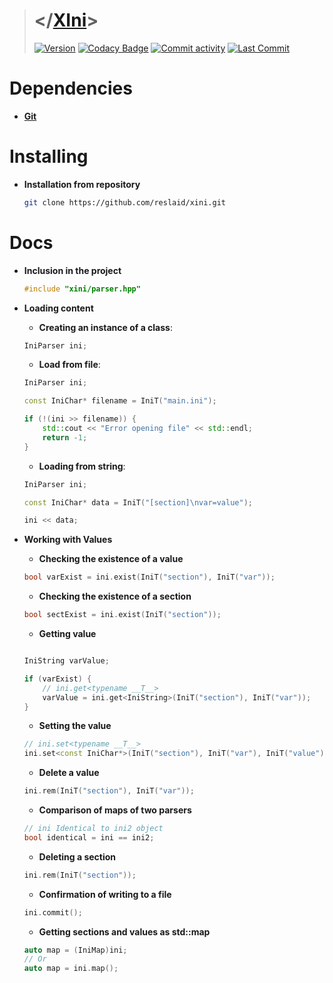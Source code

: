 > # </[XIni](https://github.com/reslaid/xini.git)>
> [![Version](https://img.shields.io/badge/version-0.1.0-orange.svg)](https://github.com/reslaid/xini.git) [![Codacy Badge](https://app.codacy.com/project/badge/Grade/4f58ee8f44234a3497ce62b646b1c899)](https://app.codacy.com/gh/reslaid/xini/dashboard?utm_source=gh&utm_medium=referral&utm_content=&utm_campaign=Badge_grade) [![Commit activity](https://img.shields.io/github/commit-activity/m/reslaid/xini)](https://github.com/reslaid/xjson/commits) [![Last Commit](https://img.shields.io/github/last-commit/reslaid/xini/main)](https://github.com/reslaid/xini/commits)

# **Dependencies**
- [**Git**](https://git-scm.com/downloads)

# Installing
- **Installation from repository**
    ```bash
    git clone https://github.com/reslaid/xini.git
    ```

# Docs

- **Inclusion in the project**
    ```cpp
    #include "xini/parser.hpp"
    ```

- **Loading content**
    
    - **Creating an instance of a class**:

    ```cpp
    IniParser ini;
    ```

    - **Load from file**:
    
    ```cpp
    IniParser ini;

    const IniChar* filename = IniT("main.ini");
  
    if (!(ini >> filename)) {
        std::cout << "Error opening file" << std::endl;
        return -1;
    }
    ```

    - **Loading from string**:

    ```cpp
    IniParser ini;

    const IniChar* data = IniT("[section]\nvar=value");
  
    ini << data;
    ```

- **Working with Values**

    - **Checking the existence of a value**

    ```cpp
    bool varExist = ini.exist(IniT("section"), IniT("var"));
    ```

    - **Checking the existence of a section**

    ```cpp
    bool sectExist = ini.exist(IniT("section"));
    ```

    - **Getting value**

    ```cpp

    IniString varValue;

    if (varExist) {
        // ini.get<typename __T__>
        varValue = ini.get<IniString>(IniT("section"), IniT("var"));
    }
    ```

    - **Setting the value**

    ```cpp
    // ini.set<typename __T__>
    ini.set<const IniChar*>(IniT("section"), IniT("var"), IniT("value"));
    ```

    - **Delete a value**

    ```cpp
    ini.rem(IniT("section"), IniT("var"));
    ```

    - **Comparison of maps of two parsers**

    ```cpp
    // ini Identical to ini2 object
    bool identical = ini == ini2;
    ```

    - **Deleting a section**

    ```cpp
    ini.rem(IniT("section"));
    ```

    - **Confirmation of writing to a file**

    ```cpp
    ini.commit();
    ```

    - **Getting sections and values ​​as std::map**

    ```cpp
    auto map = (IniMap)ini;
    // Or
    auto map = ini.map();
    ```
